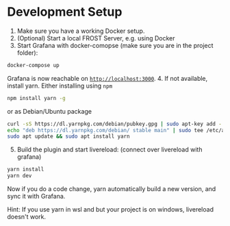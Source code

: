 # Development Setup

1. Make sure you have a working Docker setup.
2. (Optional) Start a local FROST Server, e.g. using Docker
3. Start Grafana with docker-comopse (make sure you are in the project folder):
```bash 
docker-compose up
```
Grafana is now reachable on [`http://localhost:3000`](http://localhost:3000).
4. If not available, install yarn. Either installing using `npm`
```bash
npm install yarn -g
```
or as Debian/Ubuntu package
```bash
curl -sS https://dl.yarnpkg.com/debian/pubkey.gpg | sudo apt-key add -
echo "deb https://dl.yarnpkg.com/debian/ stable main" | sudo tee /etc/apt/sources.list.d/yarn.list
sudo apt update && sudo apt install yarn
```
5. Build the plugin and start livereload: (connect over livereload with grafana)
```bash
yarn install
yarn dev 
```

Now if you do a code change, yarn automatically build a new version, and sync it with Grafana.

Hint: If you use yarn in wsl and but your project is on windows, livereload doesn't work.